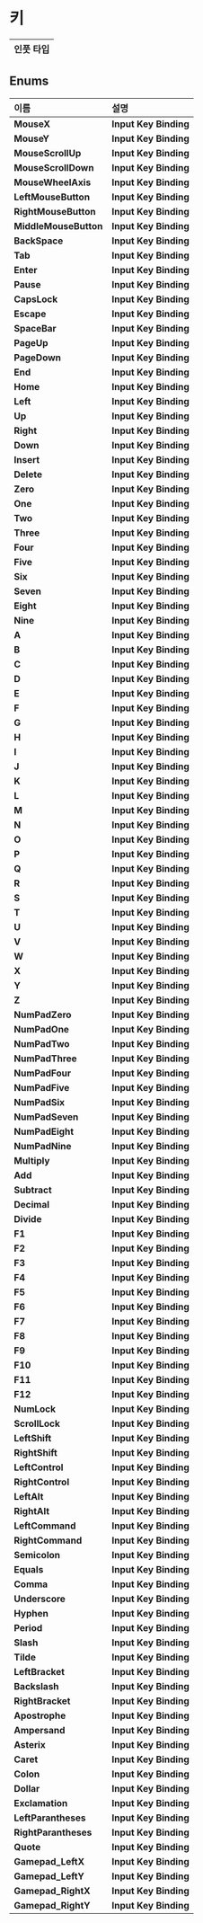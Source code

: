 # **키**

| **인풋 타입** |
| :--- |
## **Enums**

| **이름**| **설명** |
| :--- | :--- |
| **MouseX** | **Input Key Binding** |
| **MouseY** | **Input Key Binding** |
| **MouseScrollUp** | **Input Key Binding** |
| **MouseScrollDown** | **Input Key Binding** |
| **MouseWheelAxis** | **Input Key Binding** |
| **LeftMouseButton** | **Input Key Binding** |
| **RightMouseButton** | **Input Key Binding** |
| **MiddleMouseButton** | **Input Key Binding** |
| **BackSpace** | **Input Key Binding** |
| **Tab** | **Input Key Binding** |
| **Enter** | **Input Key Binding** |
| **Pause** | **Input Key Binding** |
| **CapsLock** | **Input Key Binding** |
| **Escape** | **Input Key Binding** |
| **SpaceBar** | **Input Key Binding** |
| **PageUp** | **Input Key Binding** |
| **PageDown** | **Input Key Binding** |
| **End** | **Input Key Binding** |
| **Home** | **Input Key Binding** |
| **Left** | **Input Key Binding** |
| **Up** | **Input Key Binding** |
| **Right** | **Input Key Binding** |
| **Down** | **Input Key Binding** |
| **Insert** | **Input Key Binding** |
| **Delete** | **Input Key Binding** |
| **Zero** | **Input Key Binding** |
| **One** | **Input Key Binding** |
| **Two** | **Input Key Binding** |
| **Three** | **Input Key Binding** |
| **Four** | **Input Key Binding** |
| **Five** | **Input Key Binding** |
| **Six** | **Input Key Binding** |
| **Seven** | **Input Key Binding** |
| **Eight** | **Input Key Binding** |
| **Nine** | **Input Key Binding** |
| **A** | **Input Key Binding** |
| **B** | **Input Key Binding** |
| **C** | **Input Key Binding** |
| **D** | **Input Key Binding** |
| **E** | **Input Key Binding** |
| **F** | **Input Key Binding** |
| **G** | **Input Key Binding** |
| **H** | **Input Key Binding** |
| **I** | **Input Key Binding** |
| **J** | **Input Key Binding** |
| **K** | **Input Key Binding** |
| **L** | **Input Key Binding** |
| **M** | **Input Key Binding** |
| **N** | **Input Key Binding** |
| **O** | **Input Key Binding** |
| **P** | **Input Key Binding** |
| **Q** | **Input Key Binding** |
| **R** | **Input Key Binding** |
| **S** | **Input Key Binding** |
| **T** | **Input Key Binding** |
| **U** | **Input Key Binding** |
| **V** | **Input Key Binding** |
| **W** | **Input Key Binding** |
| **X** | **Input Key Binding** |
| **Y** | **Input Key Binding** |
| **Z** | **Input Key Binding** |
| **NumPadZero** | **Input Key Binding** |
| **NumPadOne** | **Input Key Binding** |
| **NumPadTwo** | **Input Key Binding** |
| **NumPadThree** | **Input Key Binding** |
| **NumPadFour** | **Input Key Binding** |
| **NumPadFive** | **Input Key Binding** |
| **NumPadSix** | **Input Key Binding** |
| **NumPadSeven** | **Input Key Binding** |
| **NumPadEight** | **Input Key Binding** |
| **NumPadNine** | **Input Key Binding** |
| **Multiply** | **Input Key Binding** |
| **Add** | **Input Key Binding** |
| **Subtract** | **Input Key Binding** |
| **Decimal** | **Input Key Binding** |
| **Divide** | **Input Key Binding** |
| **F1** | **Input Key Binding** |
| **F2** | **Input Key Binding** |
| **F3** | **Input Key Binding** |
| **F4** | **Input Key Binding** |
| **F5** | **Input Key Binding** |
| **F6** | **Input Key Binding** |
| **F7** | **Input Key Binding** |
| **F8** | **Input Key Binding** |
| **F9** | **Input Key Binding** |
| **F10** | **Input Key Binding** |
| **F11** | **Input Key Binding** |
| **F12** | **Input Key Binding** |
| **NumLock** | **Input Key Binding** |
| **ScrollLock** | **Input Key Binding** |
| **LeftShift** | **Input Key Binding** |
| **RightShift** | **Input Key Binding** |
| **LeftControl** | **Input Key Binding** |
| **RightControl** | **Input Key Binding** |
| **LeftAlt** | **Input Key Binding** |
| **RightAlt** | **Input Key Binding** |
| **LeftCommand** | **Input Key Binding** |
| **RightCommand** | **Input Key Binding** |
| **Semicolon** | **Input Key Binding** |
| **Equals** | **Input Key Binding** |
| **Comma** | **Input Key Binding** |
| **Underscore** | **Input Key Binding** |
| **Hyphen** | **Input Key Binding** |
| **Period** | **Input Key Binding** |
| **Slash** | **Input Key Binding** |
| **Tilde** | **Input Key Binding** |
| **LeftBracket** | **Input Key Binding** |
| **Backslash** | **Input Key Binding** |
| **RightBracket** | **Input Key Binding** |
| **Apostrophe** | **Input Key Binding** |
| **Ampersand** | **Input Key Binding** |
| **Asterix** | **Input Key Binding** |
| **Caret** | **Input Key Binding** |
| **Colon** | **Input Key Binding** |
| **Dollar** | **Input Key Binding** |
| **Exclamation** | **Input Key Binding** |
| **LeftParantheses** | **Input Key Binding** |
| **RightParantheses** | **Input Key Binding** |
| **Quote** | **Input Key Binding** |
| **Gamepad_LeftX** | **Input Key Binding** |
| **Gamepad_LeftY** | **Input Key Binding** |
| **Gamepad_RightX** | **Input Key Binding** |
| **Gamepad_RightY** | **Input Key Binding** |
